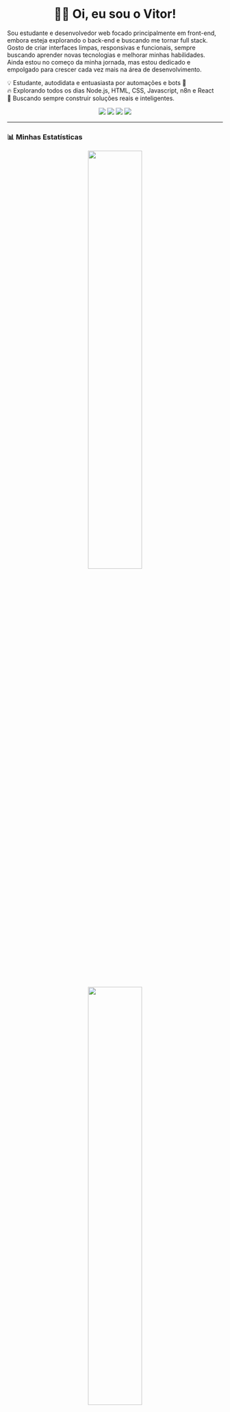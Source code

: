 
<h1 align="center">👨‍💻 Oi, eu sou o Vitor!</h1>

<p>
Sou estudante e desenvolvedor web focado principalmente em front-end, embora esteja explorando o back-end e buscando me tornar full stack.  
Gosto de criar interfaces limpas, responsivas e funcionais, sempre buscando aprender novas tecnologias e melhorar minhas habilidades.  
Ainda estou no começo da minha jornada, mas estou dedicado e empolgado para crescer cada vez mais na área de desenvolvimento.
</p> 

<p>
  💡 Estudante, autodidata e entuasiasta por automações e bots 🤖<br>
  🔥 Explorando todos os dias Node.js, HTML, CSS, Javascript, n8n e React<br>
  🌱 Buscando sempre construir soluções reais e inteligentes.
</p>

<p align="center">
  <img src="https://img.shields.io/github/followers/ScatmanVit?label=Seguidores&style=social" />
  <img src="https://visitor-badge.laobi.icu/badge?page_id=ScatmanVit.ScatmanVit" />
  <img src="https://img.shields.io/github/last-commit/ScatmanVit/ReactPokedex-Consumindo-PokeAPI?color=green" />
  <img src="https://img.shields.io/github/languages/top/ScatmanVit/ReactPokedex-Consumindo-PokeAPI" />
</p>

---

### 📊 Minhas Estatísticas

<div align="center">
  <img src="https://github-readme-stats.vercel.app/api?username=ScatmanVit&show_icons=true&theme=tokyonight&count_private=true" width="50%"/>
  <img src="https://github-readme-stats.vercel.app/api/top-langs/?username=ScatmanVit&layout=compact&theme=tokyonight&langs_count=8" width="50%"/>
</div>


---

### 💻 Tecnologias que uso

<p align="center">
  <img src="https://cdn.jsdelivr.net/gh/devicons/devicon/icons/javascript/javascript-original.svg" width="50" alt="JavaScript" />
  <img src="https://cdn.jsdelivr.net/gh/devicons/devicon/icons/react/react-original.svg" width="50" alt="React" />
  <img src="https://cdn.jsdelivr.net/gh/devicons/devicon/icons/nodejs/nodejs-original.svg" width="50" alt="Node.js" />
  <img src="https://cdn.jsdelivr.net/gh/devicons/devicon/icons/git/git-original.svg" width="50" alt="Git" />
  <img src="https://cdn.jsdelivr.net/gh/devicons/devicon/icons/css3/css3-original.svg" width="50" alt="CSS3" />
  <img src="https://cdn.jsdelivr.net/gh/devicons/devicon/icons/html5/html5-original.svg" width="50" alt="HTML5" />
  <img src="https://cdn.jsdelivr.net/gh/devicons/devicon/icons/express/express-original.svg" width="50" alt="Express" />
  <img src="https://cdn.jsdelivr.net/gh/devicons/devicon/icons/mongodb/mongodb-original.svg" width="50" alt="MongoDB" />
  <img src="https://cdn.jsdelivr.net/gh/devicons/devicon/icons/mysql/mysql-original.svg" width="50" alt="MySql" />
</p>

---

### 🌟 Projetos em Destaque

| 💡 Projeto | 🔗 Link | 🚀 Tecnologias |
|-----------|---------|----------------|
| 🔍 Mecanismo de Pesquisa | 🔗 [Ver projeto](https://github.com/ScatmanVit/mecanismo-pequisa) | JavaScript, HTML, CSS |
| 🧱 API CRUD de Usuários | 🔗 [Ver projeto](https://github.com/ScatmanVit/pratica_api_node-crud-users) | Node.js, Express, JSON |
| 🌙 Tema Escuro no React | 🔗 [Ver projeto](https://github.com/ScatmanVit/ModoEscuro_ComREACT) | React, Hooks, CSS |
| 🎨 Landing Page CSS | 🔗 [Ver projeto](https://github.com/ScatmanVit/Landing_Page_CSS) | HTML, CSS puro |
| 🎮 Pokédex com PokeAPI | 🔗 [Ver projeto](https://github.com/ScatmanVit/ReactPokedex-Consumindo-PokeAPI) | React, PokeAPI, useEffect |


---

### 📫 Onde me encontrar

<p align="center">
  <a href="https://www.linkedin.com/in/victor-ribeiro-baradel-50484a364/"><img src="https://img.shields.io/badge/LinkedIn-blue?style=for-the-badge&logo=linkedin&logoColor=white" /></a>
  <a href="mailto:victorribeirobaradel@gmail.com"><img src="https://img.shields.io/badge/Gmail-red?style=for-the-badge&logo=gmail&logoColor=white" /></a>
</p>

---

### ✨ Frase que me guia

> “Não sou movido a certezas, sou movido a perguntas. A curiosidade representa a criança interior.”

---

### 📈 Contribuições e Atividade

<p align="center">
  <img src="https://github-readme-streak-stats.herokuapp.com/?user=ScatmanVit&theme=tokyonight" alt="streak stats"/>
</p>

